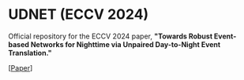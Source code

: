 # UDNET (ECCV 2024)

Official repository for the ECCV 2024 paper, **"Towards Robust Event-based Networks for Nighttime via Unpaired Day-to-Night Event Translation."**

[[Paper](https://arxiv.org/abs/2407.10703)] 
